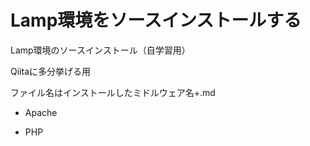 # Lamp環境をソースインストールする
  Lamp環境のソースインストール（自学習用） 
  
  Qiitaに多分挙げる用  
  
  ファイル名はインストールしたミドルウェア名+.md

  - Apache
  
  - PHP
  
